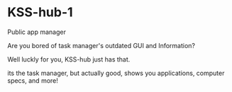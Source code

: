 # KSS-hub-1
Public app manager


Are you bored of task manager's outdated GUI and Information? 

Well luckly for you, KSS-hub just has that.

its the task manager, but actually good, shows you applications, computer specs, and more!

